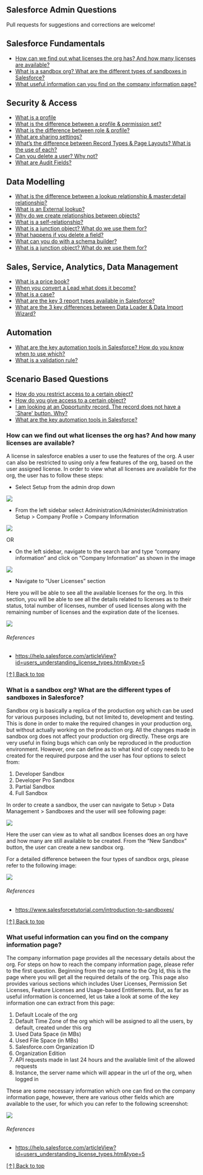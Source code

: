## Salesforce Admin Questions

Pull requests for suggestions and corrections are welcome!

## Salesforce Fundamentals
* [How can we find out what licenses the org has? And how many licenses are available?](#how-can-we-find-out-what-licenses-the-org-has-and-how-many-licenses-are-available)
* [What is a sandbox org? What are the different types of sandboxes in Salesforce?](#what-is-a-sandbox-org-what-are-the-different-types-of-sandboxes-in-salesforce)
* [What useful information can you find on the company information page?](#what-useful-information-can-you-find-on-the-company-information-page)

## Security & Access
* [What is a profile](#describe-z-index-and-how-stacking-context-is-formed)
* [What is the difference between a profile & permission set?](#describe-block-formatting-context-bfc-and-how-it-works)
* [What is the difference between role & profile?](#what-are-the-various-clearing-techniques-and-which-is-appropriate-for-what-context)
* [What are sharing settings?](#describe-z-index-and-how-stacking-context-is-formed)
* [What’s the difference between Record Types & Page Layouts? What is the use of each?](#what-is-css-selector-specificity-and-how-does-it-work)
* [Can you delete a user? Why not?](#what-is-css-selector-specificity-and-how-does-it-work)
* [What are Audit Fields?](#whats-the-difference-between-resetting-and-normalizing-css-which-would-you-choose-and-why)

## Data Modelling
* [What is the difference between a lookup relationship & master:detail relationship?](#how-would-you-approach-fixing-browser-specific-styling-issues)
* [What is an External lookup?](#what-are-the-different-ways-to-visually-hide-content-and-make-it-available-only-for-screen-readers)
* [Why do we create relationships between objects?](#explain-css-sprites-and-how-you-would-implement-them-on-a-page-or-site)
* [What is a self-relationship?](#how-do-you-serve-your-pages-for-feature-constrained-browsers-what-techniquesprocesses-do-you-use)
* [What is a junction object? What do we use them for?](#are-you-familiar-with-styling-svg)
* [What happens if you delete a field?](#have-you-used-or-implemented-media-queries-or-mobile-specific-layoutscss)
* [What can you do with a schema builder?](#have-you-used-or-implemented-media-queries-or-mobile-specific-layoutscss)
* [What is a junction object? What do we use them for?](#are-you-familiar-with-styling-svg)

## Sales, Service, Analytics, Data Management
* [What is a price book?](#are-you-familiar-with-styling-svg)
* [When you convert a Lead what does it become?](#are-you-familiar-with-styling-svg)
* [What is a case?](#are-you-familiar-with-styling-svg)
* [What are the key 3 report types available in Salesforce?](#what-are-some-of-the-gotchas-for-writing-efficient-css)
* [What are the 3 key differences between Data Loader & Data Import Wizard?](#are-you-familiar-with-styling-svg)

## Automation
* [What are the key automation tools in Salesforce? How do you know when to use which?](#what-are-some-of-the-gotchas-for-writing-efficient-css)
* [What is a validation rule?](#what-are-some-of-the-gotchas-for-writing-efficient-css)


## Scenario Based Questions
* [How do you restrict access to a certain object?](#what-are-some-of-the-gotchas-for-writing-efficient-css)
* [How do you give access to a certain object?](#what-are-some-of-the-gotchas-for-writing-efficient-css)
* [I am looking at an Opportunity record. The record does not have a 'Share' button. Why?](#what-are-some-of-the-gotchas-for-writing-efficient-css)
* [What are the key automation tools in Salesforce?](#what-are-some-of-the-gotchas-for-writing-efficient-css)


### How can we find out what licenses the org has? And how many licenses are available?
A license in salesforce enables a user to use the features of the org. A user can also be restricted to using only a few features of the org, based on the user assigned license. In order to view what all licenses are available for the org, the user has to follow these steps:

- Select Setup from the admin drop down

<img src="/assets/Setup.png">

- From the left sidebar select Administration/Administer/Administration Setup > Company Profile > Company Information

<img src="/assets/Company profile drop down.png">

OR
- On the left sidebar, navigate to the search bar and type “company information” and click on “Company Information” as shown in the image

<img src="/assets/search bar.png">

- Navigate to “User Licenses” section

Here you will be able to see all the available licenses for the org. In this section, you will be able to see all the details related to licenses as to their status, total number of licenses, number of used licenses along with the remaining number of licenses and the expiration date of the licenses.

<img src="/assets/available licenses.png">

###### References

* https://help.salesforce.com/articleView?id=users_understanding_license_types.htm&type=5

[[↑] Back to top](#salesforce-admin-questions)

### What is a sandbox org? What are the different types of sandboxes in Salesforce?
Sandbox org is basically a replica of the production org which can be used for various purposes including, but not limited to, development and testing. This is done in order to make the required changes in your production org, but without actually working on the production org. All the changes made in sandbox org does not affect your production org directly. These orgs are very useful in fixing bugs which can only be reproduced in the production environment. However, one can define as to what kind of copy needs to be created for the required purpose and the user has four options to select from:

1) Developer Sandbox
2) Developer Pro Sandbox
3) Partial Sandbox
4) Full Sandbox

In order to create a sandbox, the user can navigate to Setup > Data Management > Sandboxes and the user will see following page:

<img src="/assets/sandbox.png">

Here the user can view as to what all sandbox licenses does an org have and how many are still available to be created. From the “New Sandbox” button, the user can create a new sandbox org.

For a detailed difference between the four types of sandbox orgs, please refer to the following image:

<img src="/assets/types of sandboxes.png">

###### References

* https://www.salesforcetutorial.com/introduction-to-sandboxes/

[[↑] Back to top](#salesforce-admin-questions)

### What useful information can you find on the company information page?
The company information page provides all the necessary details about the org. For steps on how to reach the company information page, please refer to the first question. Beginning from the org name to the Org Id, this is the page where you will get all the required details of the org. This page also provides various sections which includes User Licenses, Permission Set Licenses, Feature Licenses and Usage-based Entitlements. But, as far as useful information is concerned, let us take a look at some of the key information one can extract from this page:

1) Default Locale of the org
2) Default Time Zone of the org which will be assigned to all the users, by default, created under this org
3) Used Data Space (in MBs)
4) Used File Space (in MBs)
5) Salesforce.com Organization ID
6) Organization Edition
7) API requests made in last 24 hours and the available limit of the allowed requests
8) Instance, the server name which will appear in the url of the org, when logged in

These are some necessary information which one can find on the company information page, however, there are various other fields which are available to the user, for which you can refer to the following screenshot:

<img src="/assets/organization information.png">

###### References

* https://help.salesforce.com/articleView?id=users_understanding_license_types.htm&type=5

[[↑] Back to top](#salesforce-admin-questions)